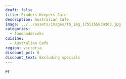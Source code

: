 ```yaml
---
draft: false
title: Finders Keepers Cafe
description: Australian Cafe
image: ../../assets/images/fb_img_1755155839303.jpg
categories:
  - foodanddrinks
cuisine:
  - Australian Cafe
region: victoria
discount_pct: 0
discount_text: Excluding specials
---
```

Ff
